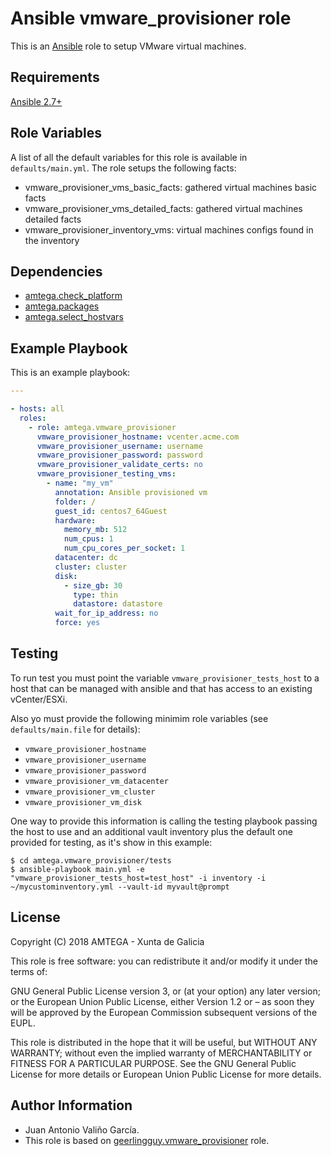 # Ansible vmware_provisioner role

This is an [Ansible](http://www.ansible.com) role to setup VMware virtual machines.

## Requirements

[Ansible 2.7+](http://docs.ansible.com/ansible/latest/intro_installation.html)

## Role Variables

A list of all the default variables for this role is available in `defaults/main.yml`. The role setups the following facts:

- vmware_provisioner_vms_basic_facts: gathered virtual machines basic facts
- vmware_provisioner_vms_detailed_facts: gathered virtual machines detailed facts
- vmware_provisioner_inventory_vms: virtual machines configs found in the inventory

## Dependencies

- [amtega.check_platform](https://galaxy.ansible.com/amtega/check_platform)
- [amtega.packages](https://galaxy.ansible.com/amtega/packages)
- [amtega.select_hostvars](https://galaxy.ansible.com/amtega/select_hostvars)

## Example Playbook

This is an example playbook:

```yaml
---

- hosts: all
  roles:
    - role: amtega.vmware_provisioner
      vmware_provisioner_hostname: vcenter.acme.com
      vmware_provisioner_username: username
      vmware_provisioner_password: password
      vmware_provisioner_validate_certs: no
      vmware_provisioner_testing_vms:
        - name: "my_vm"
          annotation: Ansible provisioned vm
          folder: /
          guest_id: centos7_64Guest
          hardware:
            memory_mb: 512
            num_cpus: 1
            num_cpu_cores_per_socket: 1
          datacenter: dc
          cluster: cluster
          disk:
            - size_gb: 30
              type: thin
              datastore: datastore            
          wait_for_ip_address: no          
          force: yes
```

## Testing

To run test you must point the variable `vmware_provisioner_tests_host` to a host that can be managed with ansible and that has access to an existing vCenter/ESXi.

Also yo must provide the following minimim role variables (see `defaults/main.file` for details):

- `vmware_provisioner_hostname`
- `vmware_provisioner_username`
- `vmware_provisioner_password`
- `vmware_provisioner_vm_datacenter`
- `vmware_provisioner_vm_cluster`
- `vmware_provisioner_vm_disk`

One way to provide this information is calling the testing playbook passing the host to use and an additional vault inventory plus the default one provided for testing, as it's show in this example:

```shell
$ cd amtega.vmware_provisioner/tests
$ ansible-playbook main.yml -e "vmware_provisioner_tests_host=test_host" -i inventory -i ~/mycustominventory.yml --vault-id myvault@prompt
```

## License

Copyright (C) 2018 AMTEGA - Xunta de Galicia

This role is free software: you can redistribute it and/or modify it under the terms of:

GNU General Public License version 3, or (at your option) any later version; or the European Union Public License, either Version 1.2 or – as soon they will be approved by the European Commission ­subsequent versions of the EUPL.

This role is distributed in the hope that it will be useful, but WITHOUT ANY WARRANTY; without even the implied warranty of MERCHANTABILITY or FITNESS FOR A PARTICULAR PURPOSE.  See the GNU General Public License for more details or European Union Public License for more details.

## Author Information

- Juan Antonio Valiño García.
- This role is based on [geerlingguy.vmware_provisioner](https://galaxy.ansible.com/geerlingguy/vmware_provisioner) role.
